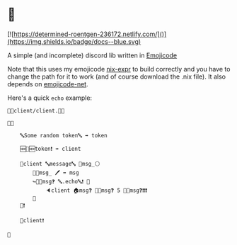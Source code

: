 # 🔌

[![https://determined-roentgen-236172.netlify.com/]()](https://img.shields.io/badge/docs--blue.svg)

A simple (and incomplete) discord lib written in [Emojicode](https://www.emojicode.org/)

Note that this uses my emojicode [nix-expr](https://gist.github.com/MagnificentPako/ff66a6c2f0703ad842a58f703eb09665) 
to build correctly and you have to change the path for it to work (and of course
download the .nix file). It also depends on [emojicode-net](https://github.com/MagnificentPako/emojicode-net).

Here's a quick `echo` example:

```
📜🔤client/client.🍇🔤

🏁🍇

    🔤Some random token🔤 ➡️ token

    🆕🔌🆕token❗️ ➡️ client

    💞client 🔤message🔤 🍇msg_⚪️
        🍺🔲msg_ 🖊 ➡️ msg
        ↪️🎼💬msg❓ 🔤.echo🔤❗️ 🍇
            🔈client 🏠msg❓ 🔪💬msg❓ 5 📐💬msg❓❗❗️❗️
        🍉
    🍉❗️

    🏃client❗️

🍉
```
